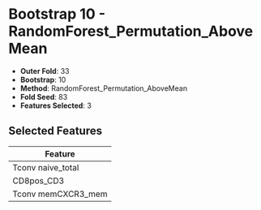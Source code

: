# Bootstrap 10 - RandomForest_Permutation_AboveMean

- **Outer Fold**: 33
- **Bootstrap**: 10
- **Method**: RandomForest_Permutation_AboveMean
- **Fold Seed**: 83
- **Features Selected**: 3

## Selected Features

| Feature |
|---------|
| Tconv naive_total |
| CD8pos_CD3 |
| Tconv memCXCR3_mem |
